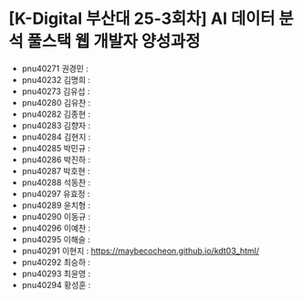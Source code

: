 # [K-Digital 부산대 25-3회차] AI 데이터 분석 풀스택 웹 개발자 양성과정 
+ pnu40271	권경민 :
+ pnu40232	김명희 :
+ pnu40273	김유섭 :
+ pnu40280	김유찬 :
+ pnu40282	김종현 :
+ pnu40283	김향자 :
+ pnu40284	김현지 :
+ pnu40285	박민규 :
+ pnu40286	박진하 :
+ pnu40287	박호현 :
+ pnu40288	석동찬 :
+ pnu40297	유효정 :
+ pnu40289	윤치형 :
+ pnu40290	이동규 :
+ pnu40296	이예찬 :
+ pnu40295	이해슬 :
+ pnu40291	이현지 : https://maybecocheon.github.io/kdt03_html/
+ pnu40292	최승하 :
+ pnu40293	최윤영 :
+ pnu40294	황성훈 :
 
